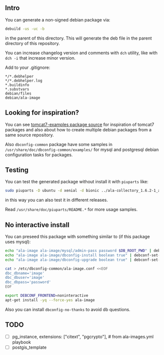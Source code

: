 ## Intro

You can generate a non-signed debian package via:

```bash
debuild -us -uc -b
```
in the parent of this directory. This will generate the deb file in the parent directory of this repository.

You can increase changelog version and comments with `dch` utility, like with `dch -i` that increase minor version.

Add to your .gitignore:
```
*/*.debhelper
*/*.debhelper.log
*.buildinfo
*.substvars
debian/files
debian/ala-image
```

## Looking for inspiration?

You can see [tomcat7-examples package source](https://salsa.debian.org/java-team/tomcat7/tree/master/debian) for inspiration of tomcat7 packages and also about how to create multiple debian packages from a same source repository.

Also `dbconfig-common` package have some samples in `/usr/share/doc/dbconfig-common/examples/` for mysql and postgresql debian configuration tasks for packages.

## Testing

You can test the generated package without install it with `piuparts` like:

```bash
sudo piuparts -D ubuntu -d xenial -d bionic ../ala-collectory_1.6.2-1_all.deb
```
in this way you can also test it in different releases.

Read `/usr/share/doc/piuparts/README.*` for more usage samples.

## No interactive install

You can preseed this package with something similar to (if this package uses mysql):

```bash
echo "ala-image ala-image/mysql/admin-pass password $DB_ROOT_PWD" | debconf-set-selections && \
echo "ala-image ala-image/dbconfig-install boolean true" | debconf-set-selections && \
echo "ala-image ala-image/dbconfig-upgrade boolean true" | debconf-set-selections

cat > /etc/dbconfig-common/ala-image.conf <<EOF
dbc_dbname='image'
dbc_dbuser='image'
dbc_dbpass='password'
EOF

export DEBCONF_FRONTEND=noninteractive
apt-get install -yq --force-yes ala-image
```

Also you can install `dbconfig-no-thanks` to avoid db questions.

## TODO

- [ ] pg_instance, extensions: ["citext", "pgcrypto"], # from ala-images.yml playbook
- [ ] postgis_template 
